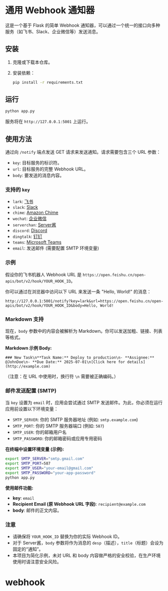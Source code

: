 # 通用 Webhook 通知器

这是一个基于 Flask 的简单 Webhook 通知器，可以通过一个统一的接口向多种服务（如飞书、Slack、企业微信等）发送消息。

## 安装

1.  克隆或下载本仓库。
2.  安装依赖：

    ```bash
    pip install -r requirements.txt
    ```

## 运行

```bash
python app.py
```

服务将在 `http://127.0.0.1:5001` 上运行。

## 使用方法

通过向 `/notify` 端点发送 GET 请求来发送通知。请求需要包含三个 URL 参数：

*   `key`: 目标服务的标识符。
*   `url`: 目标服务的完整 Webhook URL。
*   `body`: 要发送的消息内容。

### 支持的 `key`

*   `lark`: [飞书](https://www.feishu.cn/hc/zh-CN/articles/360024984973)
*   `slack`: [Slack](https://api.slack.com/messaging/webhooks)
*   `chime`: [Amazon Chime](https://docs.aws.amazon.com/chime/latest/ag/webhooks.html)
*   `wechat`: [企业微信](https.open.work.weixin.qq.com/api/doc/90000/90136/91770)
*   `serverchan`: [Server酱](https://sct.ftqq.com/)
*   `discord`: [Discord](https://support.discord.com/hc/en-us/articles/228383668-Intro-to-Webhooks)
*   `dingtalk`: [钉钉](https://open.dingtalk.com/document/robots/custom-robot-access)
*   `teams`: [Microsoft Teams](https://docs.microsoft.com/en-us/microsoftteams/platform/webhooks-and-connectors/how-to/add-incoming-webhook)
*   `email`: 发送邮件 (需要配置 SMTP 环境变量)

### 示例

假设你的飞书机器人 Webhook URL 是 `https://open.feishu.cn/open-apis/bot/v2/hook/YOUR_HOOK_ID`。

你可以通过在浏览器中访问以下 URL 来发送一条 "Hello, World!" 的消息：

```
http://127.0.0.1:5001/notify?key=lark&url=https://open.feishu.cn/open-apis/bot/v2/hook/YOUR_HOOK_ID&body=Hello, World!
```

### Markdown 支持

现在，`body` 参数中的内容会被解析为 Markdown。你可以发送加粗、链接、列表等格式。

**Markdown 示例 Body:**

`### New Task\n**Task Name:** Deploy to production\n- **Assignee:** @JohnDoe\n- **Due Date:** 2025-07-01\n[Click here for details](http://example.com)`

（注意：在 URL 中使用时，换行符 `\n` 需要被正确编码。）

### 邮件发送配置 (SMTP)

当 `key` 设置为 `email` 时，应用会尝试通过 SMTP 发送邮件。为此，你必须在运行应用前设置以下环境变量：

*   `SMTP_SERVER`: 你的 SMTP 服务器地址 (例如: `smtp.example.com`)
*   `SMTP_PORT`: 你的 SMTP 服务器端口 (例如: `587`)
*   `SMTP_USER`: 你的邮箱用户名
*   `SMTP_PASSWORD`: 你的邮箱密码或应用专用密码

**在终端中设置环境变量 (示例):**

```bash
export SMTP_SERVER="smtp.gmail.com"
export SMTP_PORT=587
export SMTP_USER="your-email@gmail.com"
export SMTP_PASSWORD="your-app-password"
python app.py
```

**使用邮件功能:**

*   **key**: `email`
*   **Recipient Email (原 Webhook URL 字段)**: `recipient@example.com`
*   **body**: 邮件的正文内容。

### 注意



*   请确保将 `YOUR_HOOK_ID` 替换为你的实际 Webhook ID。
*   对于 Server酱，`body` 参数将作为消息的 `desp`（描述），`title`（标题）会设为固定的“通知”。
*   本项目为简化示例，未对 URL 和 body 内容做严格的安全校验，在生产环境使用时请注意安全风险。
# webhook
